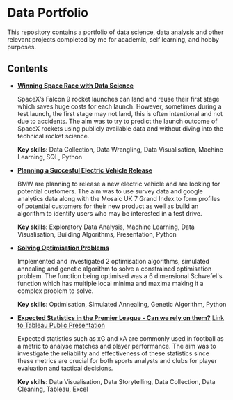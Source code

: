 # Data Portfolio

This repository contains a portfolio of data science, data analysis and other relevant projects completed by me for academic, self learning, and hobby purposes.

## Contents
- [**Winning Space Race with Data Science**](https://github.com/ikuzuki/Data-Portfolio/blob/main/Coursera%20IBM%20Data%20science%20capstone%20presentation.pdf)

  SpaceX’s Falcon 9 rocket launches can land and reuse their first stage which saves huge costs for each launch. However, sometimes during a test launch, the first stage may not land, this is often intentional and not due to accidents. The aim was to try to predict the launch outcome of SpaceX rockets using publicly available data and without diving into the technical rocket science.

  **Key skills**: Data Collection, Data Wrangling, Data Visualisation, Machine Learning, SQL, Python

- [**Planning a Succesful Electric Vehicle Release**](https://github.com/ikuzuki/Data-Portfolio/blob/main/Experian%20step%20up%20challenge%20-%20Issei%20Kuzuki.pdf)

  BMW are planning to release a new electric vehicle and are looking for potential customers. The aim was to use survey data and google analytics data along with the Mosaic UK 7 Grand Index to form profiles of potential customers for their new product as well as build an algorithm to identify users who may be interested in a test drive.

  **Key skills**: Exploratory Data Analysis, Machine Learning, Data Visualisation, Building Algorithms, Presentation, Python

- [**Solving Optimisation Problems**](https://github.com/ikuzuki/Data-Portfolio/blob/main/Solving%20optimisation%20problems.pdf)

  Implemented and investigated 2 optimisation algorithms, simulated annealing and genetic algorithm to solve a constrained optimisation problem. The function being optimised was a 6 dimensional Schwefel's function which has multiple local minima and maxima making it a complex problem to solve.

  **Key skills**: Optimisation, Simulated Annealing, Genetic Algorithm, Python

- [**Expected Statistics in the Premier League - Can we rely on them?**](https://github.com/ikuzuki/Data-Portfolio/blob/main/Expected%20Statistics%20in%20Football%20-%20Tableau%20project.pdf)
  [Link to Tableau Public Presentation](https://public.tableau.com/app/profile/issei.kuzuki/viz/ExpectedstatsintheEPLstory/xEPL?publish=yes)
  
  Expected statistics such as xG and xA are commonly used in football as a metric to analyse matches and player performance. The aim was to investigate the reliability and effectiveness of these statistics since these metrics are crucial for both sports analysts and clubs for player evaluation and tactical decisions.

  **Key skills**: Data Visualisation, Data Storytelling, Data Collection, Data Cleaning, Tableau, Excel
